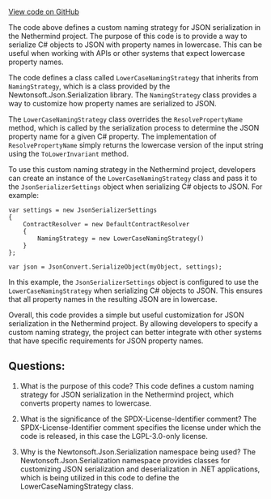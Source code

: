 [View code on GitHub](https://github.com/nethermindeth/nethermind/Nethermind.Serialization.Json/LowerCaseNamingStrategy.cs)

The code above defines a custom naming strategy for JSON serialization in the Nethermind project. The purpose of this code is to provide a way to serialize C# objects to JSON with property names in lowercase. This can be useful when working with APIs or other systems that expect lowercase property names.

The code defines a class called `LowerCaseNamingStrategy` that inherits from `NamingStrategy`, which is a class provided by the Newtonsoft.Json.Serialization library. The `NamingStrategy` class provides a way to customize how property names are serialized to JSON.

The `LowerCaseNamingStrategy` class overrides the `ResolvePropertyName` method, which is called by the serialization process to determine the JSON property name for a given C# property. The implementation of `ResolvePropertyName` simply returns the lowercase version of the input string using the `ToLowerInvariant` method.

To use this custom naming strategy in the Nethermind project, developers can create an instance of the `LowerCaseNamingStrategy` class and pass it to the `JsonSerializerSettings` object when serializing C# objects to JSON. For example:

```
var settings = new JsonSerializerSettings
{
    ContractResolver = new DefaultContractResolver
    {
        NamingStrategy = new LowerCaseNamingStrategy()
    }
};

var json = JsonConvert.SerializeObject(myObject, settings);
```

In this example, the `JsonSerializerSettings` object is configured to use the `LowerCaseNamingStrategy` when serializing C# objects to JSON. This ensures that all property names in the resulting JSON are in lowercase.

Overall, this code provides a simple but useful customization for JSON serialization in the Nethermind project. By allowing developers to specify a custom naming strategy, the project can better integrate with other systems that have specific requirements for JSON property names.
## Questions: 
 1. What is the purpose of this code?
   This code defines a custom naming strategy for JSON serialization in the Nethermind project, which converts property names to lowercase.

2. What is the significance of the SPDX-License-Identifier comment?
   The SPDX-License-Identifier comment specifies the license under which the code is released, in this case the LGPL-3.0-only license.

3. Why is the Newtonsoft.Json.Serialization namespace being used?
   The Newtonsoft.Json.Serialization namespace provides classes for customizing JSON serialization and deserialization in .NET applications, which is being utilized in this code to define the LowerCaseNamingStrategy class.